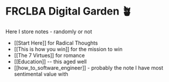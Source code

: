 # FRCLBA Digital Garden 🪴


Here I store notes - randomly or not


* [[Start Here]] for Radical Thoughts
* [[This is how you win]] for the mission to win
* [[The 7 Virtues]] for romance
* [[Education]] -- this aged well
* [[how_to_software_engineer]] - probably the note I have most sentimental value with